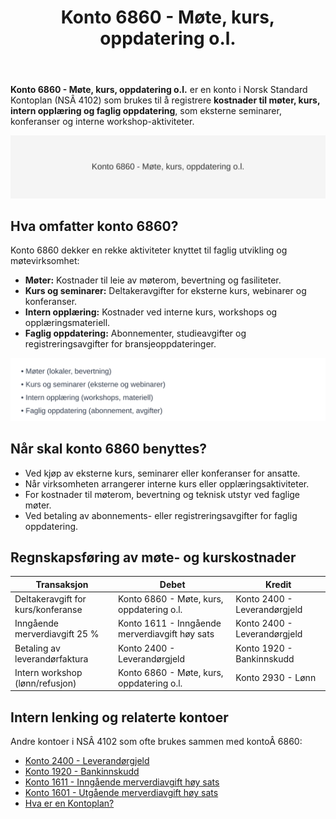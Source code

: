 ﻿---
title: "Konto 6860 - Møte, kurs, oppdatering o.l."
meta_title: "6860-mote-kurs-oppdatering-o-l"
meta_description: '**Konto 6860 - Møte, kurs, oppdatering o.l.** er en konto i Norsk Standard Kontoplan (NSÂ 4102) som brukes til å registrere **kostnader til møter, kurs, inte...'
slug: 6860-mote-kurs-oppdatering-o-l
type: blog
layout: pages/single
---

**Konto 6860 - Møte, kurs, oppdatering o.l.** er en konto i Norsk Standard Kontoplan (NSÂ 4102) som brukes til å registrere **kostnader til møter, kurs, intern opplæring og faglig oppdatering**, som eksterne seminarer, konferanser og interne workshop-aktiviteter.

![Illustrasjon av konto 6860 - Møte, kurs, oppdatering o.l.](6860-mote-kurs-oppdatering-o-l-image.svg)

## Hva omfatter konto 6860?

Konto 6860 dekker en rekke aktiviteter knyttet til faglig utvikling og møtevirksomhet:

* **Møter:** Kostnader til leie av møterom, bevertning og fasiliteter.
* **Kurs og seminarer:** Deltakeravgifter for eksterne kurs, webinarer og konferanser.
* **Intern opplæring:** Kostnader ved interne kurs, workshops og opplæringsmateriell.
* **Faglig oppdatering:** Abonnementer, studieavgifter og registreringsavgifter for bransjeoppdateringer.

![Typer møte, kurs og oppdatering](mote-kurs-typer.svg)

## Når skal konto 6860 benyttes?

* Ved kjøp av eksterne kurs, seminarer eller konferanser for ansatte.
* Når virksomheten arrangerer interne kurs eller opplæringsaktiviteter.
* For kostnader til møterom, bevertning og teknisk utstyr ved faglige møter.
* Ved betaling av abonnements- eller registreringsavgifter for faglig oppdatering.

## Regnskapsføring av møte- og kurskostnader

| Transaksjon                             | Debet                                      | Kredit                       |
|-----------------------------------------|--------------------------------------------|------------------------------|
| Deltakeravgift for kurs/konferanse      | Konto 6860 - Møte, kurs, oppdatering o.l.  | Konto 2400 - Leverandørgjeld |
| Inngående merverdiavgift 25 %           | Konto 1611 - Inngående merverdiavgift høy sats | Konto 2400 - Leverandørgjeld |
| Betaling av leverandørfaktura           | Konto 2400 - Leverandørgjeld               | Konto 1920 - Bankinnskudd    |
| Intern workshop (lønn/refusjon)         | Konto 6860 - Møte, kurs, oppdatering o.l.  | Konto 2930 - Lønn            |

## Intern lenking og relaterte kontoer

Andre kontoer i NSÂ 4102 som ofte brukes sammen med kontoÂ 6860:

* [Konto 2400 - Leverandørgjeld](/blogs/kontoplan/2400-leverandorgjeld "Konto 2400 - Leverandørgjeld")
* [Konto 1920 - Bankinnskudd](/blogs/kontoplan/1920-bankinnskudd "Konto 1920 - Bankinnskudd")
* [Konto 1611 - Inngående merverdiavgift høy sats](/blogs/kontoplan/1611-inngaaende-merverdiavgift-hoy-sats "Konto 1611 - Inngående merverdiavgift høy sats")
* [Konto 1601 - Utgående merverdiavgift høy sats](/blogs/kontoplan/1601-utgaende-merverdiavgift-hoy-sats "Konto 1601 - Utgående merverdiavgift høy sats")
* [Hva er en Kontoplan?](/blogs/regnskap/hva-er-kontoplan "Hva er en Kontoplan? Komplett Guide til Kontoplaner i Norsk Regnskap")






